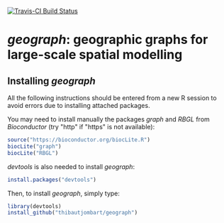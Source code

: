 [![Travis-CI Build Status](https://travis-ci.org/thibautjombart/geograph.svg?branch=master)](https://travis-ci.org/thibautjombart/geograph)



*geograph*: geographic graphs for large-scale spatial modelling
=================================================


Installing *geograph*
-------------

All the following instructions should be entered from a new R session to avoid errors due to installing attached packages.

You may need to install manually the packages *graph* and *RBGL* from *Bioconductor* (try "http" if "https" is not available):
```r
source("https://bioconductor.org/biocLite.R")
biocLite("graph")
biocLite("RBGL")
```

*devtools* is also needed to install *geograph*:
```r
install.packages("devtools")
```


Then, to install *geograph*, simply type:
```r
library(devtools)
install_github("thibautjombart/geograph")
```


